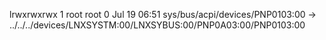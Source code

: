 lrwxrwxrwx 1 root root 0 Jul 19 06:51 sys/bus/acpi/devices/PNP0103:00 -> ../../../devices/LNXSYSTM:00/LNXSYBUS:00/PNP0A03:00/PNP0103:00
